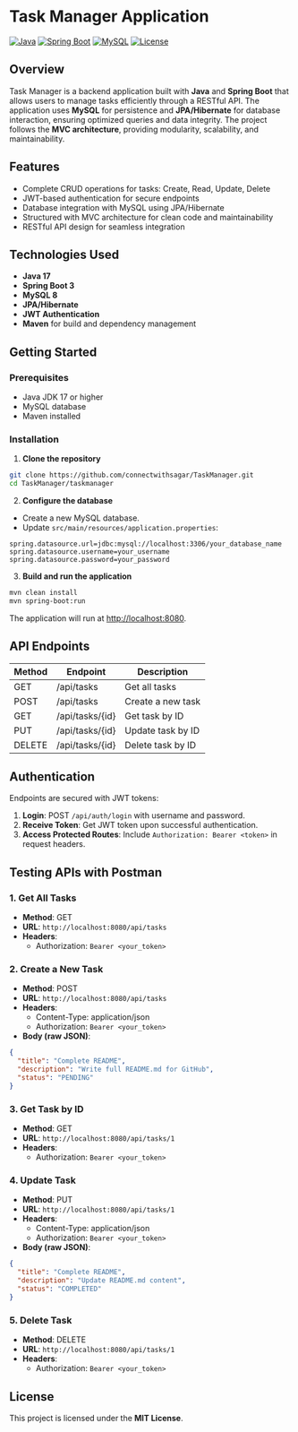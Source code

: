 
# Task Manager Application

[![Java](https://img.shields.io/badge/Java-17-blue)](https://www.oracle.com/java/)
[![Spring Boot](https://img.shields.io/badge/Spring%20Boot-3.1.0-green)](https://spring.io/projects/spring-boot)
[![MySQL](https://img.shields.io/badge/MySQL-8.0-orange)](https://www.mysql.com/)
[![License](https://img.shields.io/badge/License-MIT-lightgrey)](LICENSE)

## Overview

Task Manager is a backend application built with **Java** and **Spring Boot** that allows users to manage tasks efficiently through a RESTful API. The application uses **MySQL** for persistence and **JPA/Hibernate** for database interaction, ensuring optimized queries and data integrity. The project follows the **MVC architecture**, providing modularity, scalability, and maintainability.

## Features

- Complete CRUD operations for tasks: Create, Read, Update, Delete
- JWT-based authentication for secure endpoints
- Database integration with MySQL using JPA/Hibernate
- Structured with MVC architecture for clean code and maintainability
- RESTful API design for seamless integration

## Technologies Used

- **Java 17**
- **Spring Boot 3**
- **MySQL 8**
- **JPA/Hibernate**
- **JWT Authentication**
- **Maven** for build and dependency management

## Getting Started

### Prerequisites

- Java JDK 17 or higher
- MySQL database
- Maven installed

### Installation

1. **Clone the repository**

```bash
git clone https://github.com/connectwithsagar/TaskManager.git
cd TaskManager/taskmanager
```

2. **Configure the database**

- Create a new MySQL database.
- Update `src/main/resources/application.properties`:

```properties
spring.datasource.url=jdbc:mysql://localhost:3306/your_database_name
spring.datasource.username=your_username
spring.datasource.password=your_password
```

3. **Build and run the application**

```bash
mvn clean install
mvn spring-boot:run
```

The application will run at [http://localhost:8080](http://localhost:8080).

## API Endpoints

| Method | Endpoint          | Description            |
|--------|-----------------|-----------------------|
| GET    | /api/tasks       | Get all tasks          |
| POST   | /api/tasks       | Create a new task      |
| GET    | /api/tasks/{id}  | Get task by ID         |
| PUT    | /api/tasks/{id}  | Update task by ID      |
| DELETE | /api/tasks/{id}  | Delete task by ID      |

## Authentication

Endpoints are secured with JWT tokens:

1. **Login**: POST `/api/auth/login` with username and password.
2. **Receive Token**: Get JWT token upon successful authentication.
3. **Access Protected Routes**: Include `Authorization: Bearer <token>` in request headers.

## Testing APIs with Postman

### 1. Get All Tasks

- **Method**: GET
- **URL**: `http://localhost:8080/api/tasks`
- **Headers**: 
  - Authorization: `Bearer <your_token>`

### 2. Create a New Task

- **Method**: POST
- **URL**: `http://localhost:8080/api/tasks`
- **Headers**: 
  - Content-Type: application/json
  - Authorization: `Bearer <your_token>`
- **Body (raw JSON)**:

```json
{
  "title": "Complete README",
  "description": "Write full README.md for GitHub",
  "status": "PENDING"
}
```

### 3. Get Task by ID

- **Method**: GET
- **URL**: `http://localhost:8080/api/tasks/1`
- **Headers**: 
  - Authorization: `Bearer <your_token>`

### 4. Update Task

- **Method**: PUT
- **URL**: `http://localhost:8080/api/tasks/1`
- **Headers**: 
  - Content-Type: application/json
  - Authorization: `Bearer <your_token>`
- **Body (raw JSON)**:

```json
{
  "title": "Complete README",
  "description": "Update README.md content",
  "status": "COMPLETED"
}
```

### 5. Delete Task

- **Method**: DELETE
- **URL**: `http://localhost:8080/api/tasks/1`
- **Headers**: 
  - Authorization: `Bearer <your_token>`

## License

This project is licensed under the **MIT License**.
